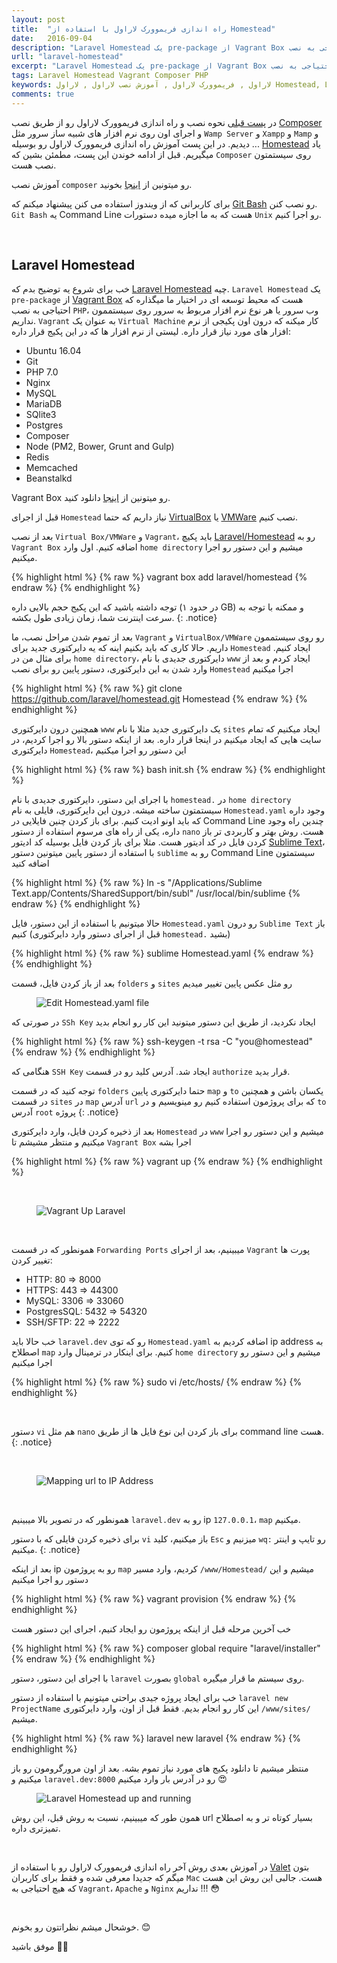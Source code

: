 ```yaml
---
layout: post
title:  "راه اندازی فریموورک لاراول با استفاده از Homestead"
date:   2016-09-04
description: "Laravel Homestead یک pre-package از Vagrant Box هست که محیط توسعه ای در اختیار ما میگذاره که احتیاجی به نصب PHP، وب سرور یا هر نوع نرم افزار مربوط به سرور روی سیستممون نداریم. Vagrant به عنوان یک Virtual Machine کار میکنه که درون اون پکیجی از نرم افزار های مورد نیاز قرار دار "
urll: "laravel-homestead"
excerpt: "Laravel Homestead یک pre-package از Vagrant Box هست که محیط توسعه ای در اختیار ما میگذاره که احتیاجی به نصب PHP، وب سرور یا هر نوع نرم افزار مربوط به سرور روی سیستممون نداریم. Vagrant به عنوان یک Virtual Machine کار میکنه که درون اون پکیجی از نرم افزار های مورد نیاز قرار داره "
tags: Laravel Homestead Vagrant Composer PHP
keywords: لاراول , فریموورک لاراول , آموزش نصب لاراول , لاراول Homestead, Laravel Homestead, Vagrant, کامپوزر, نصب Composer, Composer, PHP, Laravel, Packagist, Sublime Text, VMWare, VirtualBox, SSH Key, پورت فورواردینگ, Forwarding Ports, پیمان امیدی, Peyman Omidi,
comments: true
---
```


در <a href="http://omidi.me/blog/getting-started-with-laravel/" target="_blank">پست قبلی</a> نحوه نصب و راه اندازی فریموورک لاراول رو از طریق نصب <a href="https://getcomposer.org/" target="_blank">Composer</a> و اجرای اون روی نرم افزار های شبیه ساز سرور مثل `Wamp Server` و `Xampp` و `Mamp` و ... دیدیم.
در این پست آموزش راه اندازی فریموورک لاراول رو بوسیله <a href="https://laravel.com/docs/5.3/homestead" target="_blank">Homestead</a> یاد میگیریم. قبل از ادامه خوندن این پست، مطمئن بشین که `Composer` روی سیستمتون نصب هست.

آموزش نصب `composer` رو میتونین از <a href="http://omidi.me/blog/getting-started-with-laravel/" target="_blank">اینجا</a> بخونید.

برای کاربرانی که از ویندوز استفاده می کنن پیشنهاد میکنم که <a href="https://git-for-windows.github.io" target="_blank">Git Bash</a> رو نصب کنن. `Git Bash` یه Command Line هست که به ما اجازه میده دستورات `Unix` رو اجرا کنیم.

<br/>

## Laravel Homestead

خب برای شروع یه توضیح بدم که <a href="https://laravel.com/docs/5.3/homestead" target="_blank">Laravel Homestead</a> چیه. 
`Laravel Homestead` یک `pre-package` از <a href="https://www.vagrantup.com" target="_blank">Vagrant Box</a> هست که محیط توسعه ای در اختیار ما میگذاره که احتیاجی به نصب `PHP`، وب سرور یا هر نوع نرم افزار مربوط به سرور روی سیستممون نداریم. `Vagrant` به عنوان یک `Virtual Machine` کار میکنه که درون اون پکیجی از نرم افزار های مورد نیاز قرار داره. لیستی از نرم افزار ها که در این پکیج قرار داره:

* Ubuntu 16.04 
* Git
* PHP 7.0 
* Nginx
* MySQL
* MariaDB
* SQlite3
* Postgres
* Composer
* Node (PM2, Bower, Grunt and Gulp)
* Redis
* Memcached
* Beanstalkd

Vagrant Box رو میتونین از <a href="https://www.vagrantup.com/downloads.html" target="_blank">اینجا</a> دانلود کنید.

قبل از اجرای `Homestead` نیاز داریم که حتما <a href="https://www.virtualbox.org/wiki/Downloads" target="_blank">VirtualBox</a> یا <a href="http://www.vmware.com/" target="_blank">VMWare</a> نصب کنیم.

بعد از نصب `Virtual Box/VMWare` و `Vagrant`، باید پکیچ <a href="https://packagist.org/packages/laravel/homestead" target="_blank">Laravel/Homestead</a> رو به `Vagrant Box` اضافه کنیم. اول وارد `home directory` میشیم و این دستور رو اجرا میکنیم.

{% highlight html %}
{% raw %}
    vagrant box add laravel/homestead
{% endraw %}
{% endhighlight %}

توجه داشته باشید که این پکیج حجم بالایی داره (در حدود ۱ GB) و ممکنه با توجه به سرعت اینترنت شما، زمان زیادی طول بکشه.
{: .notice}

بعد از تموم شدن مراحل نصب، ما `Vagrant` و `VirtualBox/VMWare` رو روی سیستممون داریم. حالا کاری که باید بکنیم اینه که یه دایرکتوری جدید برای `Homestead` ایجاد کنیم. برای مثال من در `home directory`، دایرکتوری جدیدی با نام `www` ایجاد کردم و بعد از وارد شدن به این دایرکتوری، دستور پایین رو برای نصب `Homestead` اجرا میکنیم

{% highlight html %}
{% raw %}
    git clone https://github.com/laravel/homestead.git Homestead
{% endraw %}
{% endhighlight %}

همچنین درون دایرکتوری `www` یک دایرکتوری جدید مثلا با نام `sites` ایجاد میکنیم که تمام سایت هایی که ایجاد میکنیم در اینجا قرار داره.
بعد از اینکه دستور بالا رو اجرا کردیم، در دایرکتوری `Homestead`، این دستور رو اجرا میکنیم

{% highlight html %}
{% raw %}
    bash init.sh
{% endraw %}
{% endhighlight %}

با اجرای این دستور، دایرکتوری جدیدی با نام `homestead.` در `home directory` سیستمتون ساخته میشه. درون این دایرکتوری، فایلی به نام `Homestead.yaml` وجود داره که باید اونو ادیت کنیم.
برای باز کردن چنین فایلایی در Command Line چندین راه وجود داره،
یکی از راه های مرسوم استفاده از دستور `nano` هست.
روش بهتر و کاربردی تر باز کردن فایل در کد ادیتور هست. مثلا برای باز کردن فایل بوسیله کد ادیتور <a href="https://www.sublimetext.com" target="_blank">Sublime Text</a>، با استفاده از دستور پایین میتونین دستور `sublime` رو به Command Line سیستمتون اضافه کنید

{% highlight html %}
{% raw %}
ln -s "/Applications/Sublime Text.app/Contents/SharedSupport/bin/subl" /usr/local/bin/sublime
{% endraw %}
{% endhighlight %}

حالا میتونیم با استفاده از این دستور، فایل `Homestead.yaml` رو درون `Sublime Text` باز کنیم (قبل از اجرای دستور وارد دایرکتوری `homestead.` بشید)

{% highlight html %}
{% raw %}
    sublime Homestead.yaml
{% endraw %}
{% endhighlight %}

بعد از باز کردن فایل، قسمت `folders` و `sites` رو مثل عکس پایین تغییر میدیم

<figure>
    <img src="/assets/img/posts-images/blog/laravel-homestead/homestead-yaml.png" alt="Edit Homestead.yaml file" title="Edit Homestead.yaml file" />
</figure>

در صورتی که `SSh Key` ایجاد نکردید، از طریق این دستور میتونید این کار رو انجام بدید

{% highlight html %}
{% raw %}
    ssh-keygen -t rsa -C "you@homestead"
{% endraw %}
{% endhighlight %} 

هنگامی که `SSH Key` ایجاد شد. آدرس کلید رو در قسمت `authorize` قرار بدید.

توجه کنید که در قسمت `folders` حتما دایرکتوری پایین `map` و `to` یکسان باشن و همچنین در قسمت `sites` در `map` آدرس `url` که برای پروژمون استفاده کنیم رو مینویسیم و در `to` آدرس `root` پروژه
{: .notice}

بعد از ذخیره کردن فایل، وارد دایرکتوری `Homestead` در `www` میشیم و این دستور رو اجرا میکنیم و منتظر مشیشم تا `Vagrant Box` اجرا بشه

{% highlight html %}
{% raw %}
    vagrant up
{% endraw %}
{% endhighlight %} 

<br/>

<figure>
    <img src="/assets/img/posts-images/blog/laravel-homestead/vagrant-up.png" alt="Vagrant Up Laravel" title="Vagrant Up Laravel" />
</figure>
<br/>

همونطور که در قسمت `Forwarding Ports` میبینیم، بعد از اجرای `Vagrant` پورت ها تغییر کردن:

* HTTP:        80 => 8000
* HTTPS:        443 => 44300
* MySQL:        3306 => 33060
* PostgresSQL:  5432 => 54320
* SSH/SFTP:     22 => 2222


خب حالا باید `laravel.dev` رو که توی `Homestead.yaml` اضافه کردیم به ip address به اصطلاح `map` کنیم. برای اینکار در ترمینال وارد `home directory` میشیم و این دستور رو اجرا میکنیم

{% highlight html %}
{% raw %}
    sudo vi /etc/hosts/
{% endraw %}
{% endhighlight %}

<br/>

دستور `vi` هم مثل `nano` برای باز کردن این نوع فایل ها از طریق command line هست.
{: .notice}

<br/>

<figure>
    <img src="/assets/img/posts-images/blog/laravel-homestead/map-url-to-ip-address.png" alt="Mapping url to IP Address" title="Mapping url to IP Address" />
</figure>
<br/>

همونطور که در تصویر بالا میبینیم `laravel.dev` رو به ip `127.0.0.1`، `map` میکنیم.

برای ذخیره کردن فایلی که با دستور `vi` باز میکنیم، کلید `Esc` میزنیم و `wq:` رو تایپ و اینتر میکنیم.
{: .notice}

بعد از اینکه ip رو به پروژمون `map` کردیم، وارد مسیر `/www/Homestead/` میشیم و این دستور رو اجرا میکنیم

{% highlight html %}
{% raw %}
    vagrant provision
{% endraw %}
{% endhighlight %}

خب آخرین مرحله قبل از اینکه پروژمون رو ایجاد کنیم، اجرای این دستور هست

{% highlight html %}
{% raw %}
    composer global require "laravel/installer"
{% endraw %}
{% endhighlight %}

با اجرای این دستور، دستور `laravel` بصورت `global` روی سیستم ما قرار میگیره.

خب برای ایجاد پروژه جیدی براحتی میتونیم با استفاده از دستور `laravel new ProjectName` این کار رو انجام بدیم. فقط قبل از اون، وارد دایرکتوری `/www/sites/` میشیم.

{% highlight html %}
{% raw %}
    laravel new laravel
{% endraw %}
{% endhighlight %}

منتظر میشیم تا دانلود پکیج های مورد نیاز تموم بشه. بعد از اون مرورگرومون رو باز میکنیم و `laravel.dev:8000` رو در آدرس بار وارد میکنیم 😍

<figure>
    <img src="/assets/img/posts-images/blog/laravel-homestead/laravel.png" alt="Laravel Homestead up and running" title="Laravel Homestead up and running" />
</figure>

همون طور که میبینیم، نسبت به روش قبل، این روش url بسیار کوتاه تر و به اصطلاح تمیزتری داره.

<br/>

در آموزش بعدی روش آخر راه اندازی فریموورک لاراول رو با استفاده از <a href="https://laravel.com/docs/5.3/valet" target="_blank">Valet</a> بتون میگم که جدیدا معرفی شده و فقط برای کاربران `Mac` هست. جالبی این روش این هست که هیچ احتیاجی به `Vagrant`، `Apache` و `Nginx` نداریم !!! 😳

<br/>

خوشحال میشم نظراتتون رو بخونم. 😊

موفق باشید 👍🏻